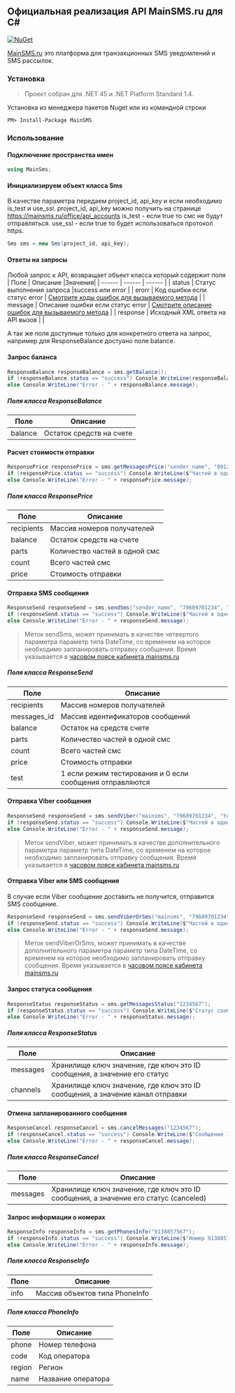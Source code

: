 ## Официальная реализация API MainSMS.ru для C#
[![NuGet](https://img.shields.io/nuget/v/mainsms_official)](https://www.nuget.org/packages/mainsms_official/)

[MainSMS.ru](http://MainSMS.ru) это платформа для транзакционных SMS уведомлений и SMS рассылок.

### Установка

> Проект собран для .NET 45 и .NET Platform Standard 1.4.

Установка из менеджера пакетов Nuget или из командной строки

`PM> Install-Package MainSMS`

### Использование
#### Подключение пространства имен
````c#
using MainSms;
````
#### Инициализируем объект класса Sms
В качестве параметра передаем project_id, api_key и если необходимо is_test и use_ssl.
project_id, api_key можно получить на странице https://mainsms.ru/office/api_accounts
is_test - если true то смс не будут отправляться.
use_ssl - если true то будет использоваться протокол https.
````c#
Sms sms = new Sms(project_id, api_key);
````
#### Ответы на запросы
Любой запрос к API, возвращает объект класса который содержит поля 
| Поле | Описание |Значения|
| ------ | ------ | ------ |
| status | Статус выполнения запроса |success или error |
| erorr | Код ошибки если статус error | [Смотрите коды ошибок для вызываемого метода](https://mainsms.ru/home/api/main#send) |
| message | Описание ошибки если статус error | [Смотрите описание ошибок для вызываемого метода](https://mainsms.ru/home/api/main#send) |
| response | Исходный XML ответа на API вызов | |

А так же поля доступные только для конкретного ответа на запрос, например для ResponseBalance достуано поле balance. 
#### Запрос баланса
````c#
ResponseBalance responseBalance = sms.getBalance();
if (responseBalance.status == "success") Console.WriteLine(responseBalance.balance);
else Console.WriteLine("Error - " + responseBalance.message);
````
##### Поля класса ResponseBalance
| Поле | Описание |
| ------ | ------ |
| balance | Остаток средств на счете |
#### Расчет стоимости отправки
````c#
ResponsePrice responsePrice = sms.getMessagesPrice("sender_name", "89121231234,9121231235", "test text");
if (responsePrice.status == "success") Console.WriteLine($"Частей в одной смс {responsePrice.parts}, всего частей {responsePrice.count}, стоимость отправки {responsePrice.price}");
else Console.WriteLine("Error - " + responsePrice.message);
````
##### Поля класса ResponsePrice
| Поле | Описание |
| ------ | ------ |
| recipients | Массив номеров получателей |
| balance | Остаток средств на счете |
| parts | Количество частей в одной смс |
| count | Всего частей смс |
| price | Стоимость отправки |
#### Отправка SMS сообщения
````c#
ResponseSend responseSend = sms.sendSms("sender_name", "79609701234", "test SMS message");
if (responseSend.status == "success") Console.WriteLine($"Частей в одной смс {responseSend.parts}, всего частей {responseSend.count}, стоимость отправки {responseSend.price}");
else Console.WriteLine("Error - " + responseSend.message);
````
> Меток sendSms, может принимать в качестве четвертого параметра параметр типа DateTime, со временем на которое необходимо запланировать отправку сообщения. Время указывается в [часовом поясе кабинета mainsms.ru](https://mainsms.ru/office/user/zone)
##### Поля класса ResponseSend
| Поле | Описание |
| ------ | ------ |
| recipients | Массив номеров получателей |
| messages_id | Массив идентификаторов сообщений |
| balance | Остаток на средств счете |
| parts | Количество частей в одной смс |
| count | Всего частей смс |
| price | Стоимость отправки |
| test | 1 если режим тестирования и 0 если сообщения отправляются |
#### Отправка Viber сообщения
````c#
ResponseSend responseSend = sms.sendViber("mainsms", "79609701234", "test Viber message", "http://autodrive.org.ua/wp-content/uploads/2018/11/final-logo-example.png", "Buy now", "https://mainsms.ru");
if (responseSend.status == "success") Console.WriteLine($"Частей в одном сообщении {responseSend.parts}, всего частей {responseSend.count}, стоимость отправки {responseSend.price}");
else Console.WriteLine("Error - " + responseSend.message);
````
> Меток sendViber, может принимать в качестве дополнительного параметра параметр типа DateTime, со временем на которое необходимо запланировать отправку сообщения. Время указывается в [часовом поясе кабинета mainsms.ru](https://mainsms.ru/office/user/zone)
#### Отправка Viber или SMS сообщения
В случае если Viber сообщение доставить не получится, отправится SMS сообщение.
````c#
ResponseSend responseSend = sms.sendViberOrSms("mainsms", "79609701234", "test SMS message", "test Viber message", "http://autodrive.org.ua/wp-content/uploads/2018/11/final-logo-example.png", "Buy now", "https://mainsms.ru");
if (responseSend.status == "success") Console.WriteLine($"Частей в одном сообщении {responseSend.parts}, всего частей {responseSend.count}, стоимость отправки {responseSend.price}");
else Console.WriteLine("Error - " + responseSend.message);
````
> Меток sendViberOrSms, может принимать в качестве дополнительного параметра параметр типа DateTime, со временем на которое необходимо запланировать отправку сообщения. Время указывается в [часовом поясе кабинета mainsms.ru](https://mainsms.ru/office/user/zone)
#### Запрос статуса сообщения
````c#
ResponseStatus responseStatus = sms.getMessagesStatus("1234567");
if (responseStatus.status == "success") Console.WriteLine($"Статус сообщения 1234567 - {responseStatus.messages["1234567"]}, канал доставки - {responseStatus.channels["1234567"]}");
else Console.WriteLine("Error - " + responseStatus.message);
````
##### Поля класса ResponseStatus
| Поле | Описание |
| ------ | ------ |
| messages | Хранилище ключ значение, где ключ это ID сообщения, а значение его статус |
| channels | Хранилище ключ значение, где ключ это ID сообщения, а значение канал отправки |
#### Отмена запланированного сообщения
````c#
ResponseCancel responseCancel = sms.cancelMessages("1234567");
if (responseCancel.status == "success") Console.WriteLine($"Сообщение 1234567 - {responseCancel.messages["1234567"]}");
else Console.WriteLine("Error - " + responseCancel.message);
````
##### Поля класса ResponseCancel
| Поле | Описание |
| ------ | ------ |
| messages | Хранилище ключ значение, где ключ это ID сообщения, а значение его статус (canceled) |
#### Запрос информации о номерах
````c#
ResponseInfo responseInfo = sms.getPhonesInfo("9138857567");
if (responseInfo.status == "success") Console.WriteLine($"Номер 9138857567 принадлежит оператору - {responseInfo.info[0].name}");
else Console.WriteLine("Error - " + responseInfo.message);
````
##### Поля класса ResponseInfo
| Поле | Описание |
| ------ | ------ |
| info | Массив объектов типа PhoneInfo |
##### Поля класса PhoneInfo
| Поле | Описание |
| ------ | ------ |
| phone | Номер телефона |
| code | Код оператора |
| region | Регион |
| name | Название оператора |

